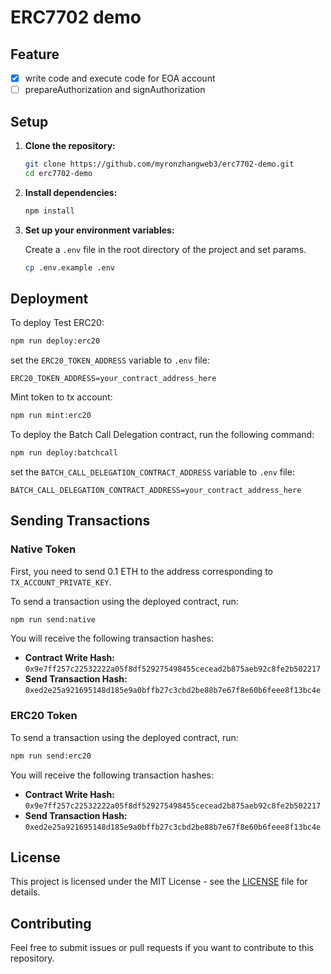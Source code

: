 # ERC7702 demo

## Feature
- [x] write code and execute code for EOA account
- [ ] prepareAuthorization and signAuthorization

## Setup

1. **Clone the repository:**

   ```bash
   git clone https://github.com/myronzhangweb3/erc7702-demo.git
   cd erc7702-demo
   ```

2. **Install dependencies:**

   ```bash
   npm install
   ```

3. **Set up your environment variables:**

   Create a `.env` file in the root directory of the project and set params.
   ```bash
   cp .env.example .env
   ```

## Deployment

To deploy Test ERC20:

```bash
npm run deploy:erc20
```

set the `ERC20_TOKEN_ADDRESS` variable to `.env` file:

```plaintext
ERC20_TOKEN_ADDRESS=your_contract_address_here
```

Mint token to tx account:

```bash
npm run mint:erc20
```

To deploy the Batch Call Delegation contract, run the following command:

```bash
npm run deploy:batchcall
```

set the `BATCH_CALL_DELEGATION_CONTRACT_ADDRESS` variable to `.env` file:

```plaintext
BATCH_CALL_DELEGATION_CONTRACT_ADDRESS=your_contract_address_here
```

## Sending Transactions

### Native Token

First, you need to send 0.1 ETH to the address corresponding to `TX_ACCOUNT_PRIVATE_KEY`.

To send a transaction using the deployed contract, run:

```bash
npm run send:native
```

You will receive the following transaction hashes:

- **Contract Write Hash:** `0x9e7ff257c22532222a05f8df529275498455cecead2b875aeb92c8fe2b502217`
- **Send Transaction Hash:** `0xed2e25a921695148d185e9a0bffb27c3cbd2be88b7e67f8e60b6feee8f13bc4e`

### ERC20 Token

To send a transaction using the deployed contract, run:

```bash
npm run send:erc20
```

You will receive the following transaction hashes:

- **Contract Write Hash:** `0x9e7ff257c22532222a05f8df529275498455cecead2b875aeb92c8fe2b502217`
- **Send Transaction Hash:** `0xed2e25a921695148d185e9a0bffb27c3cbd2be88b7e67f8e60b6feee8f13bc4e`


## License

This project is licensed under the MIT License - see the [LICENSE](LICENSE) file for details.

## Contributing

Feel free to submit issues or pull requests if you want to contribute to this repository.